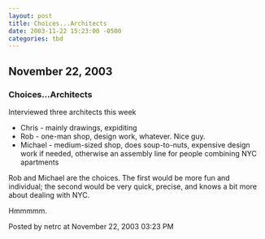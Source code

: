 ```yaml
---
layout: post
title: Choices...Architects
date: 2003-11-22 15:23:00 -0500
categories: tbd
---
```

## November 22, 2003

### Choices...Architects

Interviewed three architects this week

  * Chris - mainly drawings, expiditing 
  * Rob - one-man shop, design work, whatever. Nice guy. 
  * Michael - medium-sized shop, does soup-to-nuts, expensive design work if needed, otherwise an assembly line for people combining NYC apartments 

Rob and Michael are the choices. The first would be more fun and individual;
the second would be very quick, precise, and knows a bit more about dealing
with NYC.

Hmmmmm.

Posted by netrc at November 22, 2003 03:23 PM  

